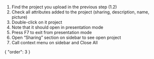 1. Find the project you upload in the previous step (1.2)
2. Check all attributes added to the project (sharing, description, name, picture)
3. Double-click on it project
4. Note that it should open in presentation mode
5. Press F7 to exit from presentation mode
6. Open “Sharing” section on sidebar to see open project
7. Call context menu on sidebar and Close All

{
  "order": 3
}